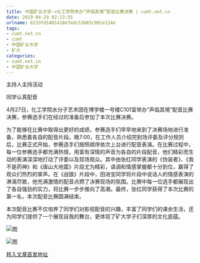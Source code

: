 ```yaml
---
title: 中国矿业大学->化工学院举办“声临其境”配音比赛决赛 | cumt.net.cn
date: 2019-04-29 02:13:55
urlname: 6133fd1401418e7edc53b83c901e124e
tags: 
- cumt.net.cn
- cumt
- 中国矿业大学
- 矿大
categories:
- cumt.net.cn
- 中国矿业大学
---
```


主持人主持活动

同学认真配音

4月27日，化工学院水分子艺术团在博学楼一号楼C101室举办“声临其境”配音比赛决赛，参赛选手们在经过的准备后参加了本次比赛决赛。

为了能够在比赛中取得出更好的成绩，参赛选手们早早地来到了决赛场地进行准备，熟悉着各自的配音片段。晚7:00，在工作人员介绍完到场评委及评分规则后，比赛正式开始，参赛选手们按照顺序依次上台进行配音表演。在比赛过程中，每一位参赛选手都充满热情，用富有深情的声音为各自的片段配音，他们精彩而生动的表演深深地打动了评委以及现场观众。其中由张红同学表演的《伪装者》、《我不是药神》和《唐山大地震》片段尤为精彩，语调和情感掌握都十分到位，赢得了观众们热烈的掌声。在《战狼》片段中，田进宝同学将片段中说话人的情感表演的淋漓尽致，他充满激情的配音点燃了决赛现场的氛围。比赛中每一位选手都展现出了各自强劲的实力，将比赛一步步推向了高潮。最终，张红同学获得了本次比赛的第一名，本次配音比赛圆满结束。

本次配音比赛不仅培养了同学们对影视配音的兴趣，丰富了同学们的课余生活，还为同学们提供了一个展现自我的舞台，更体现了矿大学子们深厚的文化底蕴。

![图](http://xwzx.cumt.edu.cn/_upload/article/images/e0/9a/bb8af5244413953c7754ab397abc/2e725293-59ee-440b-9329-dc41565949ac.jpg)

![图](http://xwzx.cumt.edu.cn/_upload/article/images/e0/9a/bb8af5244413953c7754ab397abc/f07991a8-09f3-46af-9f46-f8aef0532b76.jpg)

[转入文章首发地址](http://xwzx.cumt.edu.cn/f8/15/c523a522261/page.htm)